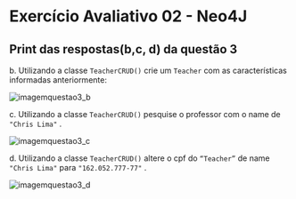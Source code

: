 # Exercício Avaliativo 02 - Neo4J

## Print das respostas(b,c, d) da questão 3
b. Utilizando a classe `TeacherCRUD()` crie um `Teacher` com as características informadas anteriormente:
    
![imagemquestao3_b](./ImagensQuestão3/questao3_b.png)

c. Utilizando a classe `TeacherCRUD()` pesquise o professor com o name de `"Chris Lima"` .

![imagemquestao3_c](./ImagensQuestão3/questao3_c.png)


d. Utilizando a classe `TeacherCRUD()` altere o cpf do `“Teacher”` de name `"Chris Lima"` para `"162.052.777-77"` .

![imagemquestao3_d](./ImagensQuestão3/questao3_d.png)
